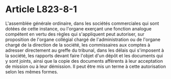 # Article L823-8-1

L'assemblée générale ordinaire, dans les sociétés commerciales qui sont dotées de cette instance, ou l'organe exerçant une fonction analogue compétent en vertu des règles qui s'appliquent peut autoriser, sur proposition de l'organe collégial chargé de l'administration ou de l'organe chargé de la direction de la société, les commissaires aux comptes à adresser directement au greffe du tribunal, dans les délais qui s'imposent à la société, les rapports devant faire l'objet d'un dépôt et les documents qui y sont joints, ainsi que la copie des documents afférents à leur acceptation de mission ou à leur démission. Il peut être mis un terme à cette autorisation selon les mêmes formes.
